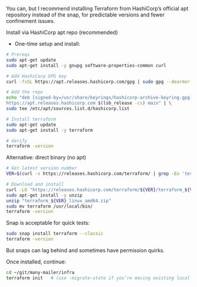 You can, but I recommend installing Terraform from HashiCorp’s official apt repository instead of the snap, for predictable versions and fewer confinement issues.

Install via HashiCorp apt repo (recommended)

- One-time setup and install:

```sh
# Prereqs
sudo apt-get update
sudo apt-get install -y gnupg software-properties-common curl

# Add HashiCorp GPG key
curl -fsSL https://apt.releases.hashicorp.com/gpg | sudo gpg --dearmor -o /usr/share/keyrings/hashicorp-archive-keyring.gpg

# Add the repo
echo "deb [signed-by=/usr/share/keyrings/hashicorp-archive-keyring.gpg] \
https://apt.releases.hashicorp.com $(lsb_release -cs) main" | \
sudo tee /etc/apt/sources.list.d/hashicorp.list

# Install terraform
sudo apt-get update
sudo apt-get install -y terraform

# Verify
terraform -version
```

Alternative: direct binary (no apt)

```sh
# Get latest version number
VER=$(curl -s https://releases.hashicorp.com/terraform/ | grep -Eo 'terraform_[0-9]+\.[0-9]+\.[0-9]+' | head -n1 | cut -d_ -f2)

# Download and install
curl -LO "https://releases.hashicorp.com/terraform/${VER}/terraform_${VER}_linux_amd64.zip"
sudo apt-get install -y unzip
unzip "terraform_${VER}_linux_amd64.zip"
sudo mv terraform /usr/local/bin/
terraform -version
```

Snap is acceptable for quick tests:

```sh
sudo snap install terraform --classic
terraform -version
```

But snaps can lag behind and sometimes have permission quirks.

Once installed, continue:

```sh
cd ~/git/many-mailer/infra
terraform init   # (use -migrate-state if you’re moving existing local state)
```

